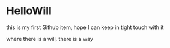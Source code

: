 # HelloWill
this is my first Github item, hope I can keep in tight touch with it

where there is a will, there is a way
